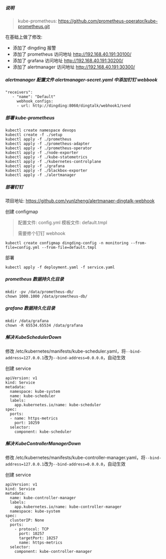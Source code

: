 ##### 说明

> kube-prometheus: https://github.com/prometheus-operator/kube-prometheus.git

在基础上做了修改:

- 添加了 dingding 报警
- 添加了 prometheus 访问地址 http://192.168.40.191:30100/
- 添加了 grafana 访问地址 http://192.168.40.191:30200/
- 添加了 alertmanager 访问地址 http://192.168.40.191:30300/

##### alertmanager 配置文件 alertmanager-secret.yaml 中添加钉钉 webbook

 ```
"receivers":
    - "name": "Default"
      webhook_configs:
      - url: http://dingding:8060/dingtalk/webhook1/send
 ```

##### 部署 kube-prometheus

```
kubectl create namespace devops
kubectl create -f ./setup
kubectl apply -f ./prometheus
kubectl apply -f ./prometheus-adapter
kubectl apply -f ./prometheus-operator
kubectl apply -f ./node-exporter
kubectl apply -f ./kube-statemetrics
kubectl apply -f ./kubernetes-controlplane
kubectl apply -f ./grafana
kubectl apply -f ./blackbox-exporter
kubectl apply -f ./alertmanager
```

##### 部署钉钉

项目地址: https://github.com/yunlzheng/alertmanaer-dingtalk-webhook

创建 configmap

> 配置文件: config.yml 模板文件: default.tmpl
>
> 需要修个钉钉 webhook

```
kubectl create configmap dingding-config -n monitoring --from-file=config.yml --from-file=default.tmpl
```

部署

```
kubectl apply -f deployment.yaml -f service.yaml
```

##### prometheus 数据持久化目录

```
mkdir -pv /data/prometheus-db/
chown 1000.1000 /data/prometheus-db/
```

##### grafana 数据持久化目录

```
mkdir /data/grafana
chown -R 65534.65534 /data/grafana
```

##### 解决 KubeSchedulerDown

修改 /etc/kubernetes/manifests/kube-scheduler.yaml，将`--bind-address=127.0.0.1`改为`--bind-address=0.0.0.0`，自动生效

创建 service

```
apiVersion: v1
kind: Service
metadata:
  namespace: kube-system
  name: kube-scheduler
  labels:
    app.kubernetes.io/name: kube-scheduler
spec:
  ports:
  - name: https-metrics
    port: 10259
  selector:
    component: kube-scheduler
```

##### 解决 KubeControllerManagerDown

修改 /etc/kubernetes/manifests/kube-controller-manager.yaml，将`--bind-address=127.0.0.1`改为`--bind-address=0.0.0.0`，自动生效

创建 service

```
apiVersion: v1
kind: Service
metadata:
  name: kube-controller-manager
  labels:
    app.kubernetes.io/name: kube-controller-manager
  namespace: kube-system
spec:
  clusterIP: None
  ports:
    - protocol: TCP
      port: 10257
      targetPort: 10257
      name: https-metrics
  selector:
    component: kube-controller-manager
```

